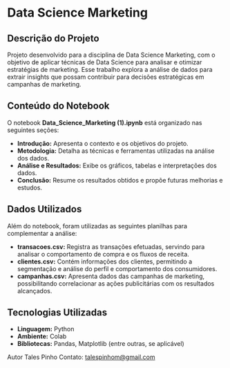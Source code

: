 # Data Science Marketing

## Descrição do Projeto
Projeto desenvolvido para a disciplina de Data Science Marketing, com o objetivo de aplicar técnicas de Data Science para analisar e otimizar estratégias de marketing. Esse trabalho explora a análise de dados para extrair insights que possam contribuir para decisões estratégicas em campanhas de marketing.

## Conteúdo do Notebook
O notebook **Data_Science_Marketing (1).ipynb** está organizado nas seguintes seções:
- **Introdução:** Apresenta o contexto e os objetivos do projeto.
- **Metodologia:** Detalha as técnicas e ferramentas utilizadas na análise dos dados.
- **Análise e Resultados:** Exibe os gráficos, tabelas e interpretações dos dados.
- **Conclusão:** Resume os resultados obtidos e propõe futuras melhorias e estudos.

## Dados Utilizados
Além do notebook, foram utilizadas as seguintes planilhas para complementar a análise:
- **transacoes.csv:** Registra as transações efetuadas, servindo para analisar o comportamento de compra e os fluxos de receita.
- **clientes.csv:** Contém informações dos clientes, permitindo a segmentação e análise do perfil e comportamento dos consumidores.
- **campanhas.csv:** Apresenta dados das campanhas de marketing, possibilitando correlacionar as ações publicitárias com os resultados alcançados.

## Tecnologias Utilizadas
- **Linguagem:** Python
- **Ambiente:** Colab
- **Bibliotecas:** Pandas, Matplotlib (entre outras, se aplicável)

Autor
Tales Pinho
Contato: talespinhom@gmail.com
